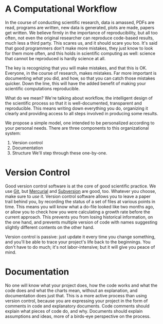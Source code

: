 A Computational Workflow
========================
In the course of conducting scientific research, data is amassed, PDFs are read, programs are written, new data is generated, plots are made, papers get written. We believe firmly in the importance of reproducibility, but all too often, not even the original researcher can reproduce code-based results, much less a third party. This scares us, and it should scare you too. It's said that good programmers don't make more mistakes, they just know to look for them more often, and this holds in scientific computing as well: science that cannot be reproduced is hardly science at all.

The key is recognizing that you will make mistakes, and that this is OK. Everyone, in the course of research, makes mistakes. Far more important is documenting *what* you did, and how, so that you can catch those mistakes quicker. Down the line, this will have the added benefit of making your scientific computations reproducible.

What do we mean? We're talking about workflow, the intelligent design of the scientific process so that it is well-documented, transparent and reproducible. This means writing down everything you do, organizing it clearly and providing access to all steps involved in producing some results.

We propose a simple model, one intended to be personalized according to your personal needs. There are three components to this organizational system:
1. Version control
2. Documentation
3. Structure
We'll step through these one-by-one.

Version Control
===============
Good version control software is at the core of good scientific practice. We use [Git](http://git-scm.com), but [Mercurial](http://mercurial.selenic.com/) and [Subversion](http://subversion.tigris.org/) are good, too. Whatever you choose, make sure to *use* it. Version control software allows you to leave a paper trail behind you, by recording the status of a set of files at various points in time. This means you will know what a do-file looked like two months ago, or allow you to check how you were calculating a growth rate before the current approach. This prevents you from losing historical information, on the one hand, and prevents multiple version of code with names suggesting slightly different contents on the other hand.

Version control is passive: just update it every time you change something, and you'll be able to trace your project's life back to the beginnings. You don't have to do much; it's not labor-intensive; but it will give you peace of mind.

Documentation
=============
No one will know what your project does, how the code works and what the code does and what the charts mean, without an explanation, and documentation does just that. This is a more active process than using version control, because you are expressing your project in the form of comments in code and explanatory documents. Code comments should explain what pieces of code do, and why. Documents should explain assumptions and ideas, more of a birds-eye perspective on the process.
